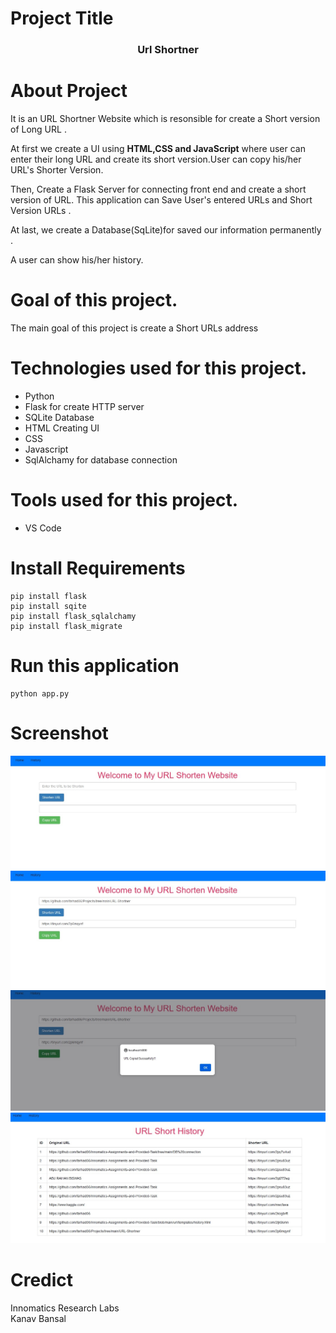 # Project Title
<center><h3 style='color:"green";'>Url Shortner</h3></center>

# About Project
It is an URL Shortner Website which is resonsible for create a Short version of  Long URL .

At first we create a UI using <b>HTML,CSS and JavaScript</b> where user can enter their long URL and create its short version.User can copy his/her URL's Shorter Version.

Then, Create a Flask Server for connecting front end and create a short version of URL. This application can Save User's entered URLs and Short Version URLs .

At last, we create a Database(SqLite)for saved our information permanently .

A user can show his/her history.

# Goal of this project.
The main goal of this project is create a Short URLs address

# Technologies used for this project.
<ul>
<li>Python</li>
<li>Flask for create HTTP server</li>
<li>SQLite Database</li>
<li>HTML Creating UI</li>
<li>CSS</li>
<li>Javascript</li>
<li>SqlAlchamy for database connection</li>
</ul>

# Tools used for this project.
<ul>
<li>VS Code</li>
</ul>

# Install Requirements

```
pip install flask
pip install sqite
pip install flask_sqlalchamy
pip install flask_migrate

```

# Run this application

```
python app.py

```


# Screenshot
<img src="https://github.com/farhad06/Projects/blob/main/URL-Shortner/SS/url-1.jpg">
<img src="https://github.com/farhad06/Projects/blob/main/URL-Shortner/SS/url-2.jpg">
<img src="https://github.com/farhad06/Projects/blob/main/URL-Shortner/SS/url-3.jpg">
<img src="https://github.com/farhad06/Projects/blob/main/URL-Shortner/SS/url-4.jpg">




# Credict 

Innomatics Research Labs <br>
Kanav Bansal

